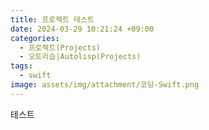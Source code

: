 ```yaml
---
title: 프로젝트 테스트
date: 2024-03-29 10:21:24 +09:00
categories:
  - 프로젝트(Projects)
  - 오토리습|Autolisp(Projects)
tags:
  - swift
image: assets/img/attachment/코딩-Swift.png
---
```


테스트